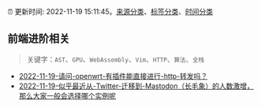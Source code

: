 :alarm_clock: 更新时间: 2022-11-19 15:11:45。[来源分类](../README.md)、[标签分类](../TAGS.md)、[时间分类](../TIMELINE.md)

## 前端进阶相关


> 关键字：`AST`、`GPU`、`WebAssembly`、`Vim`、`HTTP`、`算法`、`全栈`



- [2022-11-19-请问-openwrt-有插件能直接进行-http-转发吗？](https://www.v2ex.com/t/896489) 
- [2022-11-19-似乎最近从-Twitter-迁移到-Mastodon（长毛象）的人数激增，那么大家一般会选择哪个实例呢](https://www.v2ex.com/t/896461) 